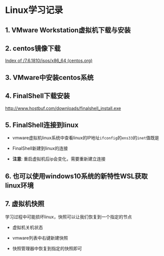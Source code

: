 # Linux学习记录

## 1. VMware Workstation虚拟机下载与安装

## 2. centos镜像下载

[Index of /7.6.1810/isos/x86_64 (centos.org)](https://vault.centos.org/7.6.1810/isos/x86_64/)

## 3. VMware中安装centos系统

## 4. FinalShell下载安装

http://www.hostbuf.com/downloads/finalshell_install.exe

## 5. FinalShell连接到linux

- vmware虚拟机linux系统中查看linux的IP地址`ifconfig`的`ens33`的`inet`值既是

- FinalShell新建到linux的连接

- **注意**: 重启虚拟机后ip会变化，需要重新建立连接

## 6. 也可以使用windows10系统的新特性**WSL**获取linux环境

## 7. 虚拟机快照

学习过程中可能损坏linux，快照可以让我们恢复到一个指定的节点

- 虚拟机关机状态

- vmware列表中右键新建快照

- 快照管理器中恢复到指定的快照即可

